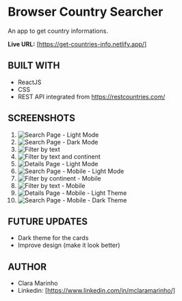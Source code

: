 # Browser Country Searcher
An app to get country informations.

**Live URL:** [https://get-countries-info.netlify.app/]

## BUILT WITH
 - ReactJS
 - CSS
 - REST API integrated from https://restcountries.com/

## SCREENSHOTS
1. ![Search Page - Light Mode](https://github.com/mclaramarinho/country-info/assets/119897667/a864a562-d66e-4d10-820b-2c0e1bc9f15c)
2. ![Search Page - Dark Mode](https://github.com/mclaramarinho/country-info/assets/119897667/707db136-e24f-4e3c-832a-90b215e19ad8)
3. ![Filter by text](https://github.com/mclaramarinho/country-info/assets/119897667/7c9e31a3-df30-409c-9068-f17bb559aba7)
4. ![Filter by text and continent](https://github.com/mclaramarinho/country-info/assets/119897667/fe68be00-33db-40e8-b575-f84b0b464f79)
5. ![Details Page - Light Mode](https://github.com/mclaramarinho/country-info/assets/119897667/ec07c17f-60bd-48dc-bf1d-cbd3657deff7)
6. ![Search Page - Mobile - Light Mode](https://github.com/mclaramarinho/country-info/assets/119897667/2c1b2188-5ac0-4298-8311-ac31f595e8a9)
7. ![Filter by continent - Mobile](https://github.com/mclaramarinho/country-info/assets/119897667/062506b8-951a-464e-a352-295a49a1bb12)
8. ![Filter by text - Mobile](https://github.com/mclaramarinho/country-info/assets/119897667/6c98e46b-af9d-47f1-8eb4-298fb9e349c5)
9. ![Details Page - Mobile - Light Theme](https://github.com/mclaramarinho/country-info/assets/119897667/8bd1d05d-d29e-461d-a5e7-5974b10bfbb9)
10. ![Search Page - Mobile - Dark Theme](https://github.com/mclaramarinho/country-info/assets/119897667/089a273f-2146-4a49-9143-2dbb57c13a44)

## FUTURE UPDATES
- Dark theme for the cards
- Improve design (make it look better)

## AUTHOR
- Clara Marinho
- Linkedin: [https://www.linkedin.com/in/mclaramarinho/]
